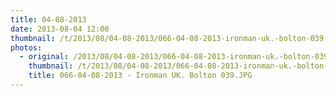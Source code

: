 ```yaml
---
title: 04-08-2013
date: 2013-08-04 12:00
thumbnail: /t/2013/08/04-08-2013/066-04-08-2013-ironman-uk.-bolton-039.jpg
photos:
  - original: /2013/08/04-08-2013/066-04-08-2013-ironman-uk.-bolton-039.jpg
    thumbnail: /t/2013/08/04-08-2013/066-04-08-2013-ironman-uk.-bolton-039.jpg
    title: 066-04-08-2013 - Ironman UK. Bolton 039.JPG
---
```

